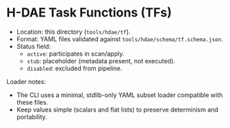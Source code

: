 # H-DAE Task Functions (TFs)

- Location: this directory (`tools/hdae/tf`).
- Format: YAML files validated against `tools/hdae/schema/tf.schema.json`.
- Status field:
  - `active`: participates in scan/apply.
  - `stub`: placeholder (metadata present, not executed).
  - `disabled`: excluded from pipeline.

Loader notes:
- The CLI uses a minimal, stdlib-only YAML subset loader compatible with these files.
- Keep values simple (scalars and flat lists) to preserve determinism and portability.

